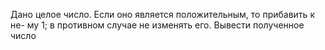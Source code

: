  Дано целое число. Если оно является положительным, то прибавить к не-
 му 1; в противном случае не изменять его. Вывести полученное число
